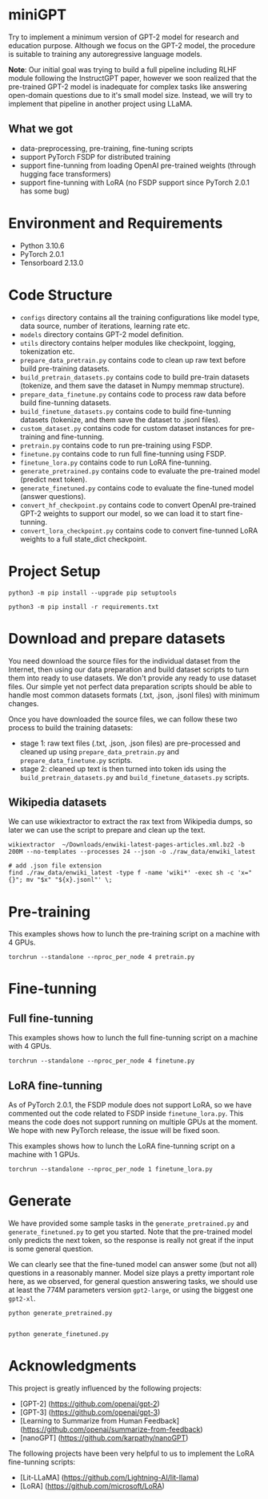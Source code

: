 # miniGPT
Try to implement a minimum version of GPT-2 model for research and education purpose. Although we focus on the GPT-2 model, the procedure is suitable to training any autoregressive language models.


**Note**:
Our initial goal was trying to build a full pipeline including RLHF module following the InstructGPT paper, however we soon realized that the pre-trained GPT-2 model is inadequate for complex tasks like answering open-domain questions due to it's small model size. Instead, we will try to implement that pipeline in another project using LLaMA.


## What we got
* data-preprocessing, pre-training, fine-tuning scripts
* support PyTorch FSDP for distributed training
* support fine-tunning from loading OpenAI pre-trained weights (through hugging face transformers)
* support fine-tunning with LoRA (no FSDP support since PyTorch 2.0.1 has some bug)


# Environment and Requirements
* Python        3.10.6
* PyTorch       2.0.1
* Tensorboard   2.13.0


# Code Structure
*   `configs` directory contains all the training configurations like model type, data source, number of iterations, learning rate etc.
*   `models` directory contains GPT-2 model definition.
*   `utils` directory contains helper modules like checkpoint, logging, tokenization etc.
*   `prepare_data_pretrain.py` contains code to clean up raw text before build pre-training datasets.
*   `build_pretrain_datasets.py` contains code to build pre-train datasets (tokenize, and them save the dataset in Numpy memmap structure).
*   `prepare_data_finetune.py` contains code to process raw data before build fine-tunning datasets.
*   `build_finetune_datasets.py` contains code to build fine-tunning datasets (tokenize, and them save the dataset to .jsonl files).
*   `custom_dataset.py` contains code for custom dataset instances for pre-training and fine-tunning.
*   `pretrain.py` contains code to run pre-training using FSDP.
*   `finetune.py` contains code to run full fine-tunning using FSDP.
*   `finetune_lora.py` contains code to run LoRA fine-tunning.
*   `generate_pretrained.py` contains code to evaluate the pre-trained model (predict next token).
*   `generate_finetuned.py` contains code to evaluate the fine-tuned model (answer questions).
*   `convert_hf_checkpoint.py` contains code to convert OpenAI pre-trained GPT-2 weights to support our model, so we can load it to start fine-tunning.
*   `convert_lora_checkpoint.py` contains code to convert fine-tunned LoRA weights to a full state_dict checkpoint.


# Project Setup

```
python3 -m pip install --upgrade pip setuptools

python3 -m pip install -r requirements.txt 
```


# Download and prepare datasets
You need download the source files for the individual dataset from the Internet, then using our data preparation and build dataset scripts to turn them into ready to use datasets. We don't provide any ready to use dataset files. Our simple yet not perfect data preparation scripts should be able to handle most common datasets formats (.txt, .json, .jsonl files) with minimum changes.

Once you have downloaded the source files, we can follow these two process to build the training datasets:
* stage 1: raw text files (.txt, .json, .json files) are pre-processed and cleaned up using `prepare_data_pretrain.py` and `prepare_data_finetune.py` scripts.
* stage 2: cleaned up text is then turned into token ids using the `build_pretrain_datasets.py` and `build_finetune_datasets.py` scripts.


## Wikipedia datasets

We can use wikiextractor to extract the rax text from Wikipedia dumps, so later we can use the script to prepare and clean up the text.

```
wikiextractor  ~/Downloads/enwiki-latest-pages-articles.xml.bz2 -b 200M --no-templates --processes 24 --json -o ./raw_data/enwiki_latest

# add .json file extension
find ./raw_data/enwiki_latest -type f -name 'wiki*' -exec sh -c 'x="{}"; mv "$x" "${x}.jsonl"' \;

```


# Pre-training

This examples shows how to lunch the pre-training script on a machine with 4 GPUs.
```
torchrun --standalone --nproc_per_node 4 pretrain.py
```


# Fine-tunning

## Full fine-tunning
This examples shows how to lunch the full fine-tunning script on a machine with 4 GPUs.
```
torchrun --standalone --nproc_per_node 4 finetune.py
```


## LoRA fine-tunning

As of PyTorch 2.0.1, the FSDP module does not support LoRA, so we have commented out the code related to FSDP inside `finetune_lora.py`. This means the code does not support running on multiple GPUs at the moment. We hope with new PyTorch release, the issue will be fixed soon.

This examples shows how to lunch the LoRA fine-tunning script on a machine with 1 GPUs.
```
torchrun --standalone --nproc_per_node 1 finetune_lora.py
```


# Generate

We have provided some sample tasks in the `generate_pretrained.py` and `generate_finetuned.py` to get you started. Note that the pre-trained model only predicts the next token, so the response is really not great if the input is some general question.

We can clearly see that the fine-tuned model can answer some (but not all) questions in a reasonably manner. Model size plays a pretty important role here, as we observed, for general question answering tasks, we should use at least the 774M parameters version `gpt2-large`, or using the biggest one `gpt2-xl`.

```
python generate_pretrained.py


python generate_finetuned.py
```


# Acknowledgments

This project is greatly influenced by the following projects:
* [GPT-2] (https://github.com/openai/gpt-2)
* [GPT-3] (https://github.com/openai/gpt-3)
* [Learning to Summarize from Human Feedback] (https://github.com/openai/summarize-from-feedback)
* [nanoGPT] (https://github.com/karpathy/nanoGPT)


The following projects have been very helpful to us to implement the LoRA fine-tunning scripts:
* [Lit-LLaMA] (https://github.com/Lightning-AI/lit-llama)
* [LoRA] (https://github.com/microsoft/LoRA)




